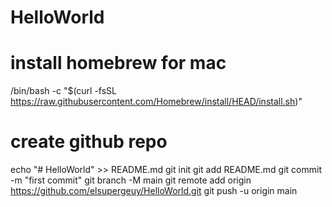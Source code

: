 # HelloWorld
# install homebrew for mac
/bin/bash -c "$(curl -fsSL https://raw.githubusercontent.com/Homebrew/install/HEAD/install.sh)"

# create github repo

echo "# HelloWorld" >> README.md
git init
git add README.md
git commit -m "first commit"
git branch -M main
git remote add origin https://github.com/elsupergeuy/HelloWorld.git
git push -u origin main
